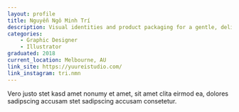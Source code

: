 ```yaml
---
layout: profile
title: Nguyễn Ngô Minh Trí
description: Visual identities and product packaging for a gentle, delicate and refined event planning and design firms.
categories:
    - Graphic Designer
    - Illustrator
graduated: 2018
current_location: Melbourne, AU
link_site: https://yuureistudio.com/
link_instagram: tri.nmn
---
```


Vero justo stet kasd amet nonumy et amet, sit amet clita eirmod ea, dolores sadipscing accusam stet sadipscing accusam consetetur.
